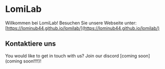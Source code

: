 # LomiLab

Willkommen bei LomiLab! Besuchen Sie unsere Webseite unter: [https://lominub44.github.io/lomilab/](https://lominub44.github.io/lomilab/)

## Kontaktiere uns

You would like to get in touch with us? Join our discord [coming soon](coming soon!!!!)!
